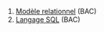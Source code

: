 1. [Modèle relationnel](4.1_Modele_relationnel/cours.md)  (BAC)
2. [Langage SQL](4.2_Langage_SQL/cours.md)  (BAC)
